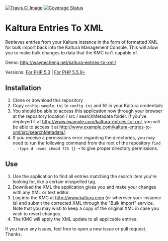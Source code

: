 [![Travis CI Image](https://travis-ci.org/welps/kaltura-entries-to-xml.svg?branch=php53-conversion)](https://travis-ci.org/welps/kaltura-entries-to-xml) [![Coverage Status](https://coveralls.io/repos/welps/kaltura-entries-to-xml/badge.svg?branch=php53-conversion&service=github)](https://coveralls.io/github/welps/kaltura-entries-to-xml?branch=php53-conversion)

# Kaltura Entries To XML
Retrieves entries from your Kaltura instance in the form of formatted XML for bulk import back into the Kaltura Management Console. This will allow you to make bulk changes to data that the KMC isn't capable of.

Demo: http://waynecheng.net/kaltura-entries-to-xml/

Versions: [For PHP 5.3](https://github.com/welps/kaltura-entries-to-xml/tree/php53-conversion) | [For PHP 5.5.9+](https://github.com/welps/kaltura-entries-to-xml)

## Installation

1. Clone or download this repository
2. Copy `config-sample.ini` to `config.ini` and fill in your Kaltura credentials
6. You should be able to access this application now through your browser at the repository location / src / searchMetadata folder. If you've deployed it at http://www.example.com/kaltura-entries-to-xml, you will be able to access it at http://www.example.com/kaltura-entries-to-xml/src/searchMetadata/.
7. If you receive a permissions error regarding the directories, you may need to run the following command from the root of the repository `find . -type d -exec chmod 775 {} +` to give proper directory permissions.

## Use

1. Use the application to find all entries matching the search item you're looking for, like a certain misspelled tag.
2. Download the XML the application gives you and make your changes with any XML or text editor.
3. Log into the KMC at http://www.kaltura.com (or wherever your instance is) and submit the corrected XML through the "Bulk Import" service. Note that you may wish to keep a copy of the original XML in case you wish to revert changes.
4. The KMC will apply the XML update to all applicable entries.

If you have any issues, feel free to open a new issue or pull request. Thanks.

